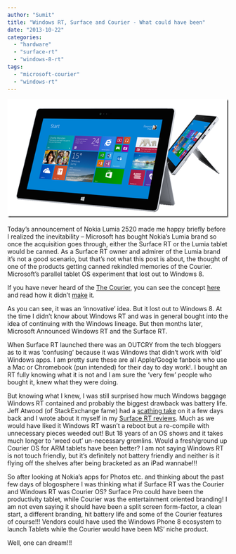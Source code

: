 ```yaml
---
author: "Sumit"
title: "Windows RT, Surface and Courier - What could have been"
date: "2013-10-22"
categories: 
  - "hardware"
  - "surface-rt"
  - "windows-8-rt"
tags: 
  - "microsoft-courier"
  - "windows-rt"
---
```


[![image](images/image_thumb11.png "image")](/images/blog/2013/10/images/blog/image11.png)

Today’s announcement of Nokia Lumia 2520 made me happy briefly before I realized the inevitability – Microsoft has bought Nokia’s Lumia brand so once the acquisition goes through, either the Surface RT or the Lumia tablet would be canned. As a Surface RT owner and admirer of the Lumia brand it’s not a good scenario, but that’s not what this post is about, the thought of one of the products getting canned rekindled memories of the Courier. Microsoft’s parallel tablet OS experiment that lost out to Windows 8.

If you have never heard of the [The Courier](http://en.wikipedia.org/wiki/Microsoft_Courier), you can see the concept [here](http://www.engadget.com/2010/03/05/microsofts-courier-digital-journal-exclusive-pictures-and-de/) and read how it didn’t [make](http://news.cnet.com/8301-10805_3-20128013-75/the-inside-story-of-how-microsoft-killed-its-courier-tablet/) it.

As you can see, it was an ‘innovative’ idea. But it lost out to Windows 8. At the time I didn’t know about Windows RT and was in general bought into the idea of continuing with the Windows lineage. But then months later, Microsoft Announced Windows RT and the Surface RT.

When Surface RT launched there was an OUTCRY from the tech bloggers as to it was ‘confusing’ because it was Windows that didn’t work with ‘old’ Windows apps. I am pretty sure these are all Apple/Google fanbois who use a Mac or Chromebook (pun intended) for their day to day work!. I bought an RT fully knowing what it is not and I am sure the ‘very few’ people who bought it, knew what they were doing.

But knowing what I knew, I was still surprised how much Windows baggage Windows RT contained and probably the biggest drawback was battery life. Jeff Atwood (of StackExchange fame) had a [scathing take](http://www.codinghorror.com/blog/2013/10/why-does-windows-have-terrible-battery-life.html) on it a few days back and I wrote about it myself in my [Surface RT reviews](http://sumitmaitra.wordpress.com/category/all-articles/gadgets/surface-rt/). Much as we would have liked it Windows RT wasn’t a reboot but a re-compile with unnecessary pieces weeded out! But 18 years of an OS shows and it takes much longer to ‘weed out’ un-necessary gremlins. Would a fresh/ground up Courier OS for ARM tablets have been better? I am not saying Windows RT is not touch friendly, but it’s definitely not battery friendly and neither is it flying off the shelves after being bracketed as an iPad wannabe!!!

So after looking at Nokia’s apps for Photos etc. and thinking about the past few days of blogosphere I was thinking what if Surface RT was the Courier and Windows RT was Courier OS? Surface Pro could have been the productivity tablet, while Courier was the entertainment oriented branding! I am not even saying it should have been a split screen form-factor, a clean start, a different branding, hit battery life and some of the Courier features of course!!! Vendors could have used the Windows Phone 8 ecosystem to launch Tablets while the Courier would have been MS’ niche product.

Well, one can dream!!!
